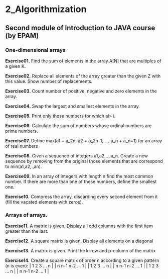 # 2_Algorithmization
## Second module of Introduction to JAVA course (by EPAM)
### One-dimensional arrays
**Exercise01.** Find the sum of elements in the array A[N] that are multiples of a given K.

**Exercise02.** Replace all elements of the array greater than the given Z with this value. Show number of replacements.

**Exercise03.** Count number of positive, negative and zero elements in the array.

**Exercise04.** Swap the largest and smallest elements in the array.

**Exercise05.** Print only those numbers for which ai> i.

**Exercise06.** Calculate the sum of numbers whose ordinal numbers are prime numbers.

**Exercise07.** Define max(a1 + a_2n, a2 + a_2n-1, ..., a_n + a_n+1) for an array of real numbers

**Exercise08.** Given a sequence of integers a1,a2,...,a_n. Create a new sequence by removing from the original those elements that are correspond to min(a1,a2, ,an).

**Exercise09.** In an array of integers with length n find the most common number. If there are more than one of these numbers, define the smallest one.

**Exercise10.** Compress the array, discarding every second element from it (fill the vacated elements with zeros).

### Arrays of arrays.

**Exercise11.** A matrix is given. Display all odd columns with the first item greater than the last.

**Exercise12.** A square matrix is given. Display all elements on a diagonal

**Exercise13.** A matrix is given. Print the k-row and p-column of the matrix

**Exercise14.** Create a square matrix of order n according to a given pattern (n is even):
        | 1	2	3	...	n |
        | n	n-1	n-2	...	1 |
        | 1	2	3	...	n |
        | n	n-1	n-2	...	1 |
        | 1	2	3	...	n |
        | n	n-1	n-2	...	1 |
        
